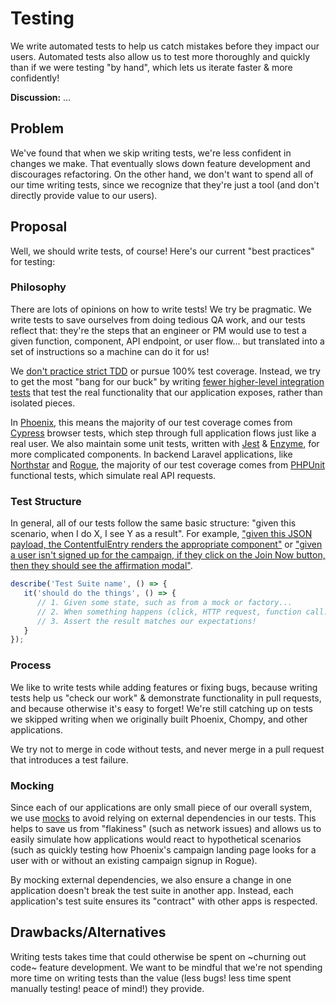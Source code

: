 # Testing

We write automated tests to help us catch mistakes before they impact our users. Automated tests also allow us to test more thoroughly and quickly than if we were testing "by hand", which lets us iterate faster & more confidently!

**Discussion:** …

## Problem

We've found that when we skip writing tests, we're less confident in changes we make. That eventually slows down feature development and discourages refactoring. On the other hand, we don't want to spend all of our time writing tests, since we recognize that they're just a tool (and don't directly provide value to our users).

## Proposal

Well, we should write tests, of course! Here's our current "best practices" for testing:

### Philosophy
There are lots of opinions on how to write tests! We try be pragmatic.
We write tests to save ourselves from doing tedious QA work, and our tests reflect that: they're the steps that an engineer or PM would use to test a given function, component, API endpoint, or user flow... but translated into a set of instructions so a machine can do it for us!

We [don't practice strict TDD](https://dhh.dk/2014/tdd-is-dead-long-live-testing.html) or pursue 100% test coverage. Instead, we try to get the most "bang for our buck" by writing [fewer higher-level integration tests](https://youtu.be/Fha2bVoC8SE) that test the real functionality that our application exposes, rather than isolated pieces.

In [Phoenix](https://github.com/DoSomething/phoenix), this means the majority of our test coverage comes from [Cypress](https://www.cypress.io/) browser tests, which step through full application flows just like a real user. We also maintain some unit tests, written with [Jest](https://jestjs.io/) & [Enzyme](https://airbnb.io/enzyme/), for more complicated components. In backend Laravel applications, like [Northstar](https://github.com/DoSomething/northstar) and [Rogue](https://github.com/DoSomething/rogue), the majority of our test coverage comes from [PHPUnit](https://laravel.com/docs/5.5/http-tests) functional tests, which simulate real API requests.

### Test Structure

In general, all of our tests follow the same basic structure: "given this scenario, when I do X, I see Y as a result". For example,  ["given this JSON payload, the ContentfulEntry renders the appropriate component"](https://github.com/DoSomething/phoenix-next/blob/dc9713b568060a3a459c715ffb97854321d4ae10/resources/assets/components/ContentfulEntry/ContentfulEntry.test.js#L19-L26) or ["given a user isn't signed up for the campaign, if they click on the Join Now button, then they should see the affirmation modal"](https://github.com/DoSomething/phoenix-next/blob/dc9713b568060a3a459c715ffb97854321d4ae10/cypress/integration/campaign-signup.js#L35-L53).

```js
describe('Test Suite name', () => {
   it('should do the things', () => {
      // 1. Given some state, such as from a mock or factory...
      // 2. When something happens (click, HTTP request, function call...)
      // 3. Assert the result matches our expectations!
   }
});
```

### Process
We like to write tests while adding features or fixing bugs, because writing tests help us "check our work" & demonstrate functionality in pull requests, and because otherwise it's easy to forget! We're still catching up on tests we skipped writing when we originally built Phoenix, Chompy, and other applications.

We try not to merge in code without tests, and never merge in a pull request that introduces a test failure.

### Mocking

Since each of our applications are only small piece of our overall system, we use [mocks](https://en.wikipedia.org/wiki/Mock_object) to avoid relying on external dependencies in our tests. This helps to save us from "flakiness" (such as network issues) and allows us to easily simulate how applications would react to hypothetical scenarios (such as quickly testing how Phoenix's campaign landing page looks for a user with or without an existing campaign signup in Rogue).

By mocking external dependencies, we also ensure a change in one application doesn't break the test suite in another app. Instead, each application's test suite ensures its "contract" with other apps is respected.

## Drawbacks/Alternatives

Writing tests takes time that could otherwise be spent on ~churning out code~ feature development. We want to be mindful that we're not spending more time on writing tests than the value (less bugs! less time spent manually testing! peace of mind!) they provide.